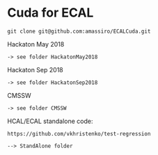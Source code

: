 Cuda for ECAL
====

    git clone git@github.com:amassiro/ECALCuda.git
    

Hackaton May 2018 
    
    -> see folder HackatonMay2018



Hackaton Sep 2018 
    
    -> see folder HackatonSep2018


CMSSW

    -> see folder CMSSW
    
    
HCAL/ECAL standalone code:

    https://github.com/vkhristenko/test-regression
    
    --> StandAlone folder

    
